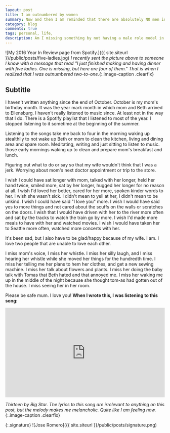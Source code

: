 ```yaml
---
layout: post
title: I am outnumbered by women
summary: Now and then I am reminded that there are absolutely NO men in my life. Well, that isn’t entirely true, but it is technically. Why does it make a difference? It doesn’t in the day-to-day of my life, but it makes a colossal difference in the aggregate.
category: blog
comments: true
tags: personal, life,
description: Am I missing something by not having a male role model in my life?
---
```


![My 2016 Year In Review page from Spotify.]({{ site.siteurl }}/public/posts/five-ladies.jpg)
*I recently sent the picture above to someone I know with a message that read "I just finished making and having dinner with five ladies. One is missing, but here are four of them." That is when I realized that I was outnumbered two-to-one.*{:.image-caption .clearfix}

## Subtitle
I haven't written anything since the end of October. October is my mom's birthday month. It was the year mark month in which mom and Beth arrived to Ellensburg. I haven't really listened to music since. At least not in the way that I do. There is a Spotify playlist that I listened to most of the year. I stopped listening to it sometime at the beginning of the summer. 

Listening to the songs take me back to four in the morning waking up stealthily to not wake up Beth or mom to clean the kitchen, living and dining area and spare room. Meditating, writing and just sitting to listen to music. those early mornings waking up to clean and prepare mom's breakfast and lunch. 

Figuring out what to do or say so that my wife wouldn't think that I was a jerk. Worrying about mom's next doctor appointment or trip to the store. 

I wish I could have sat longer with mom, talked with her longer, held her hand twice, smiled more, sat by her longer, hugged her longer for no reason at all. I wish I'd loved her better, cared for her more, spoken kinder words to her. I wish she wasn't sick. I didn't mean to yell at her, I didn't mean to be unkind. I wish I could have said "I love you" more. I wish I would have said yes to more things and not cared about the scuffs on the walls or scratches on the doors. I wish that I would have driven with her to the river more often and sat by the tracks to watch the train go by more. I wish I'd made more meals to have with her and watched movies. I wish I would have taken her to Seattle more often, watched more concerts with her. 

It's been sad, but I also have to be glad/happy because of my wife. I am. I love two people that are unable to love each other.

I miss mom's voice, I miss her whistle. I miss her silly laugh, and I miss hearing her whistle while she moved her things for the hundredth time. I miss her telling me her plans to hem her clothes, and get a new sewing machine. I miss her talk about flowers and plants. I miss her doing the baby talk with Tomas that Beth hated and that annoyed me. I miss her waking me up in the middle of the night because she thought tom-as had gotten out of the house. I miss seeing her in her room. 

Please be safe mum. I love you!
**When I wrote this, I was listening to this song:**
 <style>.embed-container { position: relative; padding-bottom: 56.25%; height: 0; overflow: hidden; max-width: 100%; } .embed-container iframe, .embed-container object, .embed-container embed { position: absolute; top: 0; left: 0; width: 100%; height: 100%; }</style>
<div class='embed-container'><iframe src='https://www.youtube.com/embed/pte3Jg-2Ax4?rel=0&amp;t=27s&amp;showinfo=0' frameborder='0' allowfullscreen></iframe></div>

*Thirteen by Big Star. The lyrics to this song are irrelevant to anything on this post, but the melody makes me melancholic. Quite like I am feeling now.*{:.image-caption .clearfix}

{:.signature}
![Jose Romero]({{ site.siteurl }}/public/posts/signature.png)


